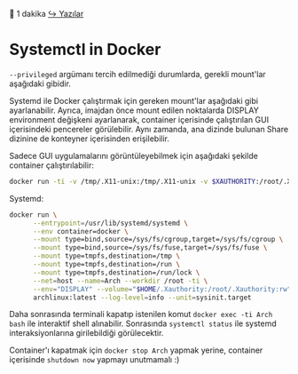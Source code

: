 📖 1 dakika [↪ Yazılar](https://blog.kurt.link/blog/)

# Systemctl in Docker

`--privileged` argümanı tercih edilmediği durumlarda, gerekli mount'lar aşağıdaki gibidir.

Systemd ile Docker çalıştırmak için gereken mount'lar aşağıdaki gibi ayarlanabilir. Ayrıca, imajdan önce mount edilen noktalarda DISPLAY environment değişkeni ayarlanarak, container içerisinde çalıştırılan GUI içerisindeki pencereler görülebilir. Aynı zamanda, ana dizinde bulunan Share dizinine de konteyner içerisinden erişilebilir.

Sadece GUI uygulamalarını görüntüleyebilmek için aşağıdaki şekilde container çalıştırılabilir:

```bash
docker run -ti -v /tmp/.X11-unix:/tmp/.X11-unix -v $XAUTHORITY:/root/.Xauthority -e DISPLAY archlinux:latest bash

```

Systemd:

```bash
docker run \
      --entrypoint=/usr/lib/systemd/systemd \
      --env container=docker \
      --mount type=bind,source=/sys/fs/cgroup,target=/sys/fs/cgroup \
      --mount type=bind,source=/sys/fs/fuse,target=/sys/fs/fuse \
      --mount type=tmpfs,destination=/tmp \
      --mount type=tmpfs,destination=/run \
      --mount type=tmpfs,destination=/run/lock \
      --net=host --name=Arch --workdir /root -ti \
      --env="DISPLAY" --volume="$HOME/.Xauthority:/root/.Xauthority:rw" -v="$HOME/Share:/root/Share" \
      archlinux:latest --log-level=info --unit=sysinit.target

```

Daha sonrasında terminali kapatıp istenilen komut `docker exec -ti Arch bash` ile interaktif shell alınabilir. Sonrasında `systemctl status` ile systemd interaksiyonlarına girilebildiği görülecektir.

Container'ı kapatmak için `docker stop Arch` yapmak yerine, container içerisinde `shutdown now` yapmayı unutmamalı :)
